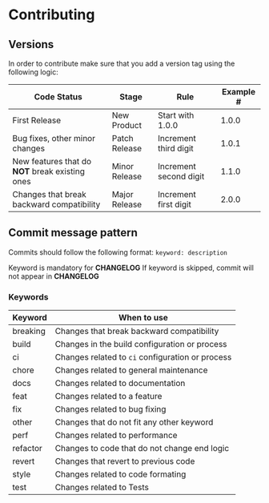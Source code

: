 # Contributing

## Versions

In order to contribute make sure that you add a version tag using the following
logic:

| Code Status                                      | Stage         | Rule                   | Example # |
| ------------------------------------------------ | ------------- | ---------------------- | --------- |
| First Release                                    | New Product   | Start with 1.0.0       | 1.0.0     |
| Bug fixes, other minor changes                   | Patch Release | Increment third digit  | 1.0.1     |
| New features that do **NOT** break existing ones | Minor Release | Increment second digit | 1.1.0     |
| Changes that break backward compatibility        | Major Release | Increment first digit  | 2.0.0     |

## Commit message pattern

Commits should follow the following format: `keyword: description`

Keyword is mandatory for **CHANGELOG** If keyword is skipped, commit will not
appear in **CHANGELOG**

### Keywords

| Keyword  | When to use                                      |
| -------- | ------------------------------------------------ |
| breaking | Changes that break backward compatibility        |
| build    | Changes in the build configuration or process    |
| ci       | Changes related to `ci` configuration or process |
| chore    | Changes related to general maintenance           |
| docs     | Changes related to documentation                 |
| feat     | Changes related to a feature                     |
| fix      | Changes related to bug fixing                    |
| other    | Changes that do not fit any other keyword        |
| perf     | Changes related to performance                   |
| refactor | Changes to code that do not change end logic     |
| revert   | Changes that revert to previous code             |
| style    | Changes related to code formating                |
| test     | Changes related to Tests                         |
